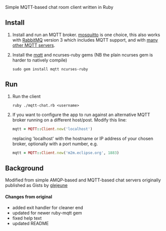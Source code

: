 Simple MQTT-based chat room client written in Ruby

## Install

1. Install and run an MQTT broker. [mosquitto](http://mosquitto.org) is one choice, this also works with [RabbitMQ](http://rabbitmq.com) version 3 which includes MQTT support, and with [many other MQTT servers](http://mqtt.org/software#brokers).

2. Install the [mqtt](http://github.com/njh/ruby-mqtt) and ncurses-ruby gems 
(NB the plain ncurses gem is harder to natively compile)

    ```sudo gem install mqtt ncurses-ruby```

## Run

1. Run the client

    ```ruby ./mqtt-chat.rb <username>```

2. If you want to configure the app to run against an alternative MQTT broker running on a different host/post. Modify this line:

    ```ruby
    mqtt = MQTT::Client.new('localhost')
    ```
    
    replacing 'localhost' with the hostname or IP address of your chosen broker, optionally with a port number, e.g.

    ```ruby
    mqtt = MQTT::Client.new('m2m.eclipse.org', 1883)
    ```
    
## Background

Modified from simple AMQP-based and MQTT-based chat servers originally published as Gists by [glejeune](https://gist.github.com/glejeune)

#### Changes from original

* added exit handler for cleaner end
* updated for newer ruby-mqtt gem
* fixed help text
* updated README